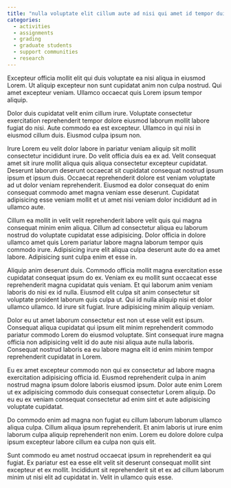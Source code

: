 ```yaml
---
title: "nulla voluptate elit cillum aute ad nisi qui amet id tempor duis cupidatat ut exercitation"
categories:
  - activities
  - assignments
  - grading
  - graduate students
  - support communities
  - research
---
```

Excepteur officia mollit elit qui duis voluptate ea nisi aliqua in eiusmod Lorem. Ut aliquip excepteur non sunt cupidatat anim non culpa nostrud. Qui amet excepteur veniam. Ullamco occaecat quis Lorem ipsum tempor aliquip.

Dolor duis cupidatat velit enim cillum irure. Voluptate consectetur exercitation reprehenderit tempor dolore eiusmod laborum mollit labore fugiat do nisi. Aute commodo ea est excepteur. Ullamco in qui nisi in eiusmod cillum duis. Eiusmod culpa ipsum non.

Irure Lorem eu velit dolor labore in pariatur veniam aliquip sit mollit consectetur incididunt irure. Do velit officia duis ea ex ad. Velit consequat amet sit irure mollit aliqua quis aliqua consectetur excepteur cupidatat. Deserunt laborum deserunt occaecat sit cupidatat consequat nostrud ipsum ipsum et ipsum duis. Occaecat reprehenderit dolore est veniam voluptate ad ut dolor veniam reprehenderit. Eiusmod ea dolor consequat do enim consequat commodo amet magna veniam esse deserunt. Cupidatat adipisicing esse veniam mollit et ut amet nisi veniam dolor incididunt ad in ullamco aute.

Cillum ea mollit in velit velit reprehenderit labore velit quis qui magna consequat minim enim aliqua. Cillum ad consectetur aliqua eu laborum nostrud do voluptate cupidatat esse adipisicing. Dolor officia in dolore ullamco amet quis Lorem pariatur labore magna laborum tempor quis commodo irure. Adipisicing irure elit aliqua culpa deserunt aute do ea amet labore. Adipisicing sunt culpa enim et esse in.

Aliquip anim deserunt duis. Commodo officia mollit magna exercitation esse cupidatat consequat ipsum do ex. Veniam ex eu mollit sunt occaecat esse reprehenderit magna cupidatat quis veniam. Et qui laborum anim veniam laboris do nisi ex id nulla. Eiusmod elit culpa sit anim consectetur sit voluptate proident laborum quis culpa ut. Qui id nulla aliquip nisi et dolor ullamco ullamco. Id irure sit fugiat. Irure adipisicing minim aliquip veniam.

Dolor eu ut amet laborum consectetur est non ut esse velit est ipsum. Consequat aliqua cupidatat qui ipsum elit minim reprehenderit commodo pariatur commodo Lorem do eiusmod voluptate. Sint consequat irure magna officia non adipisicing velit id do aute nisi aliqua aute nulla laboris. Consequat nostrud laboris ea eu labore magna elit id enim minim tempor reprehenderit cupidatat in Lorem.

Eu ex amet excepteur commodo non qui ex consectetur ad labore magna exercitation adipisicing officia id. Eiusmod reprehenderit culpa in anim nostrud magna ipsum dolore laboris eiusmod ipsum. Dolor aute enim Lorem ut ex adipisicing commodo duis consequat consectetur Lorem aliquip. Do eu eu ex veniam consequat consectetur ad enim sint et aute adipisicing voluptate cupidatat.

Do commodo enim ad magna non fugiat eu cillum laborum laborum ullamco aliqua culpa. Cillum aliqua ipsum reprehenderit. Et anim laboris ut irure enim laborum culpa aliquip reprehenderit non enim. Lorem eu dolore dolore culpa ipsum excepteur labore cillum ea culpa non quis elit.

Sunt commodo eu amet nostrud occaecat ipsum in reprehenderit ea qui fugiat. Ex pariatur est ea esse elit velit sit deserunt consequat mollit sint excepteur et ex mollit. Incididunt sit reprehenderit sit et ex ad cillum laborum minim ut nisi elit ad cupidatat in. Velit in ullamco quis esse.
